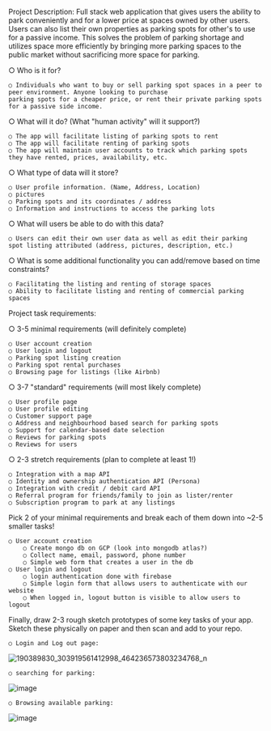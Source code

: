 Project Description: Full stack web application that gives users the ability to park conveniently and for a lower price at spaces owned by other users. Users can also list their own properties as parking spots for other's to use for a passive income. This solves the problem of parking shortage and utilizes space more efficiently by bringing more parking spaces to the public market without sacrificing more space for parking.  

○ Who is it for?
    
    ○ Individuals who want to buy or sell parking spot spaces in a peer to peer environment. Anyone looking to purchase
    parking spots for a cheaper price, or rent their private parking spots for a passive side income.

○ What will it do? (What "human activity" will it support?)
    
    ○ The app will facilitate listing of parking spots to rent
    ○ The app will facilitate renting of parking spots
    ○ The app will maintain user accounts to track which parking spots they have rented, prices, availability, etc.

○ What type of data will it store?
    
    ○ User profile information. (Name, Address, Location)
    ○ pictures
    ○ Parking spots and its coordinates / address
    ○ Information and instructions to access the parking lots

○ What will users be able to do with this data?
    
    ○ Users can edit their own user data as well as edit their parking spot listing attributed (address, pictures, description, etc.)

○ What is some additional functionality you can add/remove based on time constraints?
    
    ○ Facilitating the listing and renting of storage spaces
    ○ Ability to facilitate listing and renting of commercial parking spaces

Project task requirements:

○ 3-5 minimal requirements (will definitely complete)
    
    ○ User account creation
    ○ User login and logout
    ○ Parking spot listing creation
    ○ Parking spot rental purchases
    ○ Browsing page for listings (like Airbnb)

○ 3-7 "standard" requirements (will most likely complete)
    
    ○ User profile page
    ○ User profile editing
    ○ Customer support page
    ○ Address and neighbourhood based search for parking spots
    ○ Support for calendar-based date selection
    ○ Reviews for parking spots
    ○ Reviews for users

○ 2-3 stretch requirements (plan to complete at least 1!)

    ○ Integration with a map API
    ○ Identity and ownership authentication API (Persona)
    ○ Integration with credit / debit card API
    ○ Referral program for friends/family to join as lister/renter
    ○ Subscription program to park at any listings

Pick 2 of your minimal requirements and break each of them down into ~2-5 smaller
tasks!
    
    ○ User account creation
        ○ Create mongo db on GCP (look into mongodb atlas?)
        ○ Collect name, email, password, phone number
        ○ Simple web form that creates a user in the db
    ○ User login and logout
        ○ login authentication done with firebase
        ○ Simple login form that allows users to authenticate with our website
        ○ When logged in, logout button is visible to allow users to logout

Finally, draw 2-3 rough sketch prototypes of some key tasks of your app. Sketch these
physically on paper and then scan and add to your repo.

    ○ Login and Log out page:
   ![190389830_303919561412998_464236573803234768_n](https://user-images.githubusercontent.com/38776947/120020997-738ee680-c025-11eb-81ad-a04ef76d7600.jpg)

    ○ searching for parking:
   ![image](https://user-images.githubusercontent.com/28374404/120059326-b214a900-c005-11eb-92df-3f1d75e55a89.png)
   
    ○ Browsing available parking:
   ![image](https://user-images.githubusercontent.com/28374404/120059541-1e43dc80-c007-11eb-9b45-92bd4081aca6.png)

